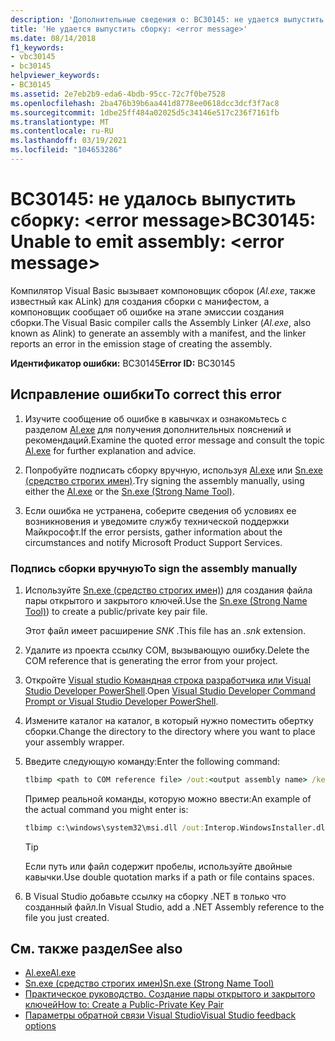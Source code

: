 ```yaml
---
description: 'Дополнительные сведения о: BC30145: не удается выпустить сборку: <error message>'
title: 'Не удается выпустить сборку: <error message>'
ms.date: 08/14/2018
f1_keywords:
- vbc30145
- bc30145
helpviewer_keywords:
- BC30145
ms.assetid: 2e7eb2b9-eda6-4bdb-95cc-72c7f0be7528
ms.openlocfilehash: 2ba476b39b6aa441d8778ee0618dcc3dcf3f7ac8
ms.sourcegitcommit: 1dbe25ff484a02025d5c34146e517c236f7161fb
ms.translationtype: MT
ms.contentlocale: ru-RU
ms.lasthandoff: 03/19/2021
ms.locfileid: "104653286"
---
```

# <a name="bc30145-unable-to-emit-assembly-error-message"></a><span data-ttu-id="8a8c6-103">BC30145: не удалось выпустить сборку: \<error message></span><span class="sxs-lookup"><span data-stu-id="8a8c6-103">BC30145: Unable to emit assembly: \<error message></span></span>

<span data-ttu-id="8a8c6-104">Компилятор Visual Basic вызывает компоновщик сборок (*Al.exe*, также известный как ALink) для создания сборки с манифестом, а компоновщик сообщает об ошибке на этапе эмиссии создания сборки.</span><span class="sxs-lookup"><span data-stu-id="8a8c6-104">The Visual Basic compiler calls the Assembly Linker (*Al.exe*, also known as Alink) to generate an assembly with a manifest, and the linker reports an error in the emission stage of creating the assembly.</span></span>

<span data-ttu-id="8a8c6-105">**Идентификатор ошибки:** BC30145</span><span class="sxs-lookup"><span data-stu-id="8a8c6-105">**Error ID:** BC30145</span></span>

## <a name="to-correct-this-error"></a><span data-ttu-id="8a8c6-106">Исправление ошибки</span><span class="sxs-lookup"><span data-stu-id="8a8c6-106">To correct this error</span></span>

1. <span data-ttu-id="8a8c6-107">Изучите сообщение об ошибке в кавычках и ознакомьтесь с разделом [Al.exe](../../../framework/tools/al-exe-assembly-linker.md) для получения дополнительных пояснений и рекомендаций.</span><span class="sxs-lookup"><span data-stu-id="8a8c6-107">Examine the quoted error message and consult the topic [Al.exe](../../../framework/tools/al-exe-assembly-linker.md) for further explanation and advice.</span></span>

2. <span data-ttu-id="8a8c6-108">Попробуйте подписать сборку вручную, используя [Al.exe](../../../framework/tools/al-exe-assembly-linker.md) или [Sn.exe (средство строгих имен)](../../../framework/tools/sn-exe-strong-name-tool.md).</span><span class="sxs-lookup"><span data-stu-id="8a8c6-108">Try signing the assembly manually, using either the [Al.exe](../../../framework/tools/al-exe-assembly-linker.md) or the [Sn.exe (Strong Name Tool)](../../../framework/tools/sn-exe-strong-name-tool.md).</span></span>

3. <span data-ttu-id="8a8c6-109">Если ошибка не устранена, соберите сведения об условиях ее возникновения и уведомите службу технической поддержки Майкрософт.</span><span class="sxs-lookup"><span data-stu-id="8a8c6-109">If the error persists, gather information about the circumstances and notify Microsoft Product Support Services.</span></span>

### <a name="to-sign-the-assembly-manually"></a><span data-ttu-id="8a8c6-110">Подпись сборки вручную</span><span class="sxs-lookup"><span data-stu-id="8a8c6-110">To sign the assembly manually</span></span>

1. <span data-ttu-id="8a8c6-111">Используйте [Sn.exe (средство строгих имен)](../../../framework/tools/sn-exe-strong-name-tool.md)) для создания файла пары открытого и закрытого ключей.</span><span class="sxs-lookup"><span data-stu-id="8a8c6-111">Use the [Sn.exe (Strong Name Tool)](../../../framework/tools/sn-exe-strong-name-tool.md)) to create a public/private key pair file.</span></span>

   <span data-ttu-id="8a8c6-112">Этот файл имеет расширение *SNK* .</span><span class="sxs-lookup"><span data-stu-id="8a8c6-112">This file has an *.snk* extension.</span></span>

2. <span data-ttu-id="8a8c6-113">Удалите из проекта ссылку COM, вызывающую ошибку.</span><span class="sxs-lookup"><span data-stu-id="8a8c6-113">Delete the COM reference that is generating the error from your project.</span></span>

3. <span data-ttu-id="8a8c6-114">Откройте [Visual studio Командная строка разработчика или Visual Studio Developer PowerShell](/visualstudio/ide/reference/command-prompt-powershell).</span><span class="sxs-lookup"><span data-stu-id="8a8c6-114">Open [Visual Studio Developer Command Prompt or Visual Studio Developer PowerShell](/visualstudio/ide/reference/command-prompt-powershell).</span></span>

4. <span data-ttu-id="8a8c6-115">Измените каталог на каталог, в который нужно поместить обертку сборки.</span><span class="sxs-lookup"><span data-stu-id="8a8c6-115">Change the directory to the directory where you want to place your assembly wrapper.</span></span>

5. <span data-ttu-id="8a8c6-116">Введите следующую команду:</span><span class="sxs-lookup"><span data-stu-id="8a8c6-116">Enter the following command:</span></span>

    ```cmd
    tlbimp <path to COM reference file> /out:<output assembly name> /keyfile:<path to .snk file>
    ```

   <span data-ttu-id="8a8c6-117">Пример реальной команды, которую можно ввести:</span><span class="sxs-lookup"><span data-stu-id="8a8c6-117">An example of the actual command you might enter is:</span></span>

    ```cmd
    tlbimp c:\windows\system32\msi.dll /out:Interop.WindowsInstaller.dll /keyfile:"c:\documents and settings\mykey.snk"
    ```

   > [!TIP]
   > <span data-ttu-id="8a8c6-118">Если путь или файл содержит пробелы, используйте двойные кавычки.</span><span class="sxs-lookup"><span data-stu-id="8a8c6-118">Use double quotation marks if a path or file contains spaces.</span></span>

6. <span data-ttu-id="8a8c6-119">В Visual Studio добавьте ссылку на сборку .NET в только что созданный файл.</span><span class="sxs-lookup"><span data-stu-id="8a8c6-119">In Visual Studio, add a .NET Assembly reference to the file you just created.</span></span>

## <a name="see-also"></a><span data-ttu-id="8a8c6-120">См. также раздел</span><span class="sxs-lookup"><span data-stu-id="8a8c6-120">See also</span></span>

- [<span data-ttu-id="8a8c6-121">Al.exe</span><span class="sxs-lookup"><span data-stu-id="8a8c6-121">Al.exe</span></span>](../../../framework/tools/al-exe-assembly-linker.md)
- [<span data-ttu-id="8a8c6-122">Sn.exe (средство строгих имен)</span><span class="sxs-lookup"><span data-stu-id="8a8c6-122">Sn.exe (Strong Name Tool)</span></span>](../../../framework/tools/sn-exe-strong-name-tool.md)
- [<span data-ttu-id="8a8c6-123">Практическое руководство. Создание пары открытого и закрытого ключей</span><span class="sxs-lookup"><span data-stu-id="8a8c6-123">How to: Create a Public-Private Key Pair</span></span>](../../../standard/assembly/create-public-private-key-pair.md)
- [<span data-ttu-id="8a8c6-124">Параметры обратной связи Visual Studio</span><span class="sxs-lookup"><span data-stu-id="8a8c6-124">Visual Studio feedback options</span></span>](/visualstudio/ide/feedback-options)
